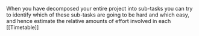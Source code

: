 
When you have decomposed your entire project into sub-tasks you can try to identify which
of these sub-tasks are going to be hard and which easy, and hence estimate the relative
amounts of effort involved in each
[[Timetable]]